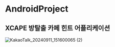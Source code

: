 # AndroidProject

## XCAPE 방탈출 카페 힌트 어플리케이션

![KakaoTalk_20240911_151600065 (2)](https://github.com/user-attachments/assets/d3123067-824e-4f70-87c8-7d4b0f96f2d7)
